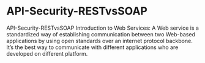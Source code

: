 # API-Security-RESTvsSOAP
API-Security-RESTvsSOAP
Introduction to Web Services: 
A Web service is a standardized way of establishing communication between two Web-based applications by using open standards over an internet protocol backbone. It’s the best way to communicate with different applications who are developed on different platform.
